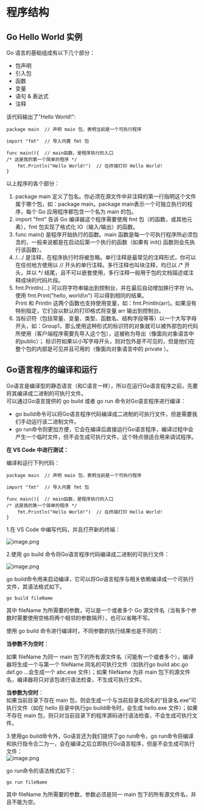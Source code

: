 # 程序结构
## Go Hello World 实例
Go 语言的基础组成有以下几个部分：
- 包声明
- 引入包
- 函数
- 变量
- 语句 & 表达式
- 注释  

该代码输出了"Hello World!":

```
package main  // 声明 main 包，表明当前是一个可执行程序

import "fmt"  // 导入内置 fmt 包

func main(){  // main函数，是程序执行的入口
/* 这是我的第一个简单的程序 */
	fmt.Println("Hello World!")  // 在终端打印 Hello World!
}
```

以上程序的各个部分：
1. package main 定义了包名。你必须在源文件中非注释的第一行指明这个文件属于哪个包，如：package main。package main表示一个可独立执行的程序，每个 Go 应用程序都包含一个名为 main 的包。
2. import "fmt" 告诉 Go 编译器这个程序需要使用 fmt 包（的函数，或其他元素），fmt 包实现了格式化 IO（输入/输出）的函数。
3. func main() 是程序开始执行的函数。main 函数是每一个可执行程序所必须包含的，一般来说都是在启动后第一个执行的函数（如果有 init() 函数则会先执行该函数）。
4. /*...*/ 是注释，在程序执行时将被忽略。单行注释是最常见的注释形式，你可以在任何地方使用以 // 开头的单行注释。多行注释也叫块注释，均已以 /* 开头，并以 */ 结尾，且不可以嵌套使用，多行注释一般用于包的文档描述或注释成块的代码片段。
5. fmt.Println(...) 可以将字符串输出到控制台，并在最后自动增加换行字符 \n。
使用 fmt.Print("hello, world\n") 可以得到相同的结果。  
Print 和 Println 这两个函数也支持使用变量，如：fmt.Println(arr)。如果没有特别指定，它们会以默认的打印格式将变量 arr 输出到控制台。
1. 当标识符（包括常量、变量、类型、函数名、结构字段等等）以一个大写字母开头，如：Group1，那么使用这种形式的标识符的对象就可以被外部包的代码所使用（客户端程序需要先导入这个包），这被称为导出（像面向对象语言中的public）；      标识符如果以小写字母开头，则对包外是不可见的，但是他们在整个包的内部是可见并且可用的（像面向对象语言中的 private ）。

## Go语言程序的编译和运行
Go语言是编译型的静态语言（和C语言一样），所以在运行Go语言程序之前，先要将其编译成二进制的可执行文件。  
可以通过Go语言提供的 go build 或者 go run 命令对Go语言程序进行编译：
- go build命令可以将Go语言程序代码编译成二进制的可执行文件，但是需要我们手动运行该二进制文件。
- go run命令则更加方便，它会在编译后直接运行Go语言程序，编译过程中会产生一个临时文件，但不会生成可执行文件，这个特点很适合用来调试程序。  

**在 VS Code 中进行测试：**

编译和运行下列代码：

```
package main  // 声明 main 包，表明当前是一个可执行程序

import "fmt"  // 导入内置 fmt 包

func main(){  // main函数，是程序执行的入口
/* 这是我的第一个简单的程序 */
	fmt.Println("Hello World!")  // 在终端打印 Hello World!
}
```
1.在 VS Code 中编写代码，并且打开新的终端：

![image.png](https://note.youdao.com/yws/res/3616/WEBRESOURCE8d66eca52482df0426df7bd86db24f78)

2.使用  go build 命令将Go语言程序代码编译成二进制的可执行文件：

![image.png](https://note.youdao.com/yws/res/3617/WEBRESOURCE917e2553e4ecb1bcdeec7ba847499f0a)

go build命令用来启动编译，它可以将Go语言程序与相关依赖编译成一个可执行文件，其语法格式如下。  

```
go build fileName
```

其中 fileName 为所需要的参数，可以是一个或者多个 Go 源文件名（当有多个参数时需要使用空格将两个相邻的参数隔开），也可以省略不写。 

使用 go build 命令进行编译时，不同参数的执行结果也是不同的：

**当参数不为空时**：  

如果 fileName 为同一 main 包下的所有源文件名（可能有一个或者多个），编译器将生成一个与第一个 fileName 同名的可执行文件（如执行go build abc.go def.go ...会生成一个 abc.exe 文件）；如果 fileName 为非 main 包下的源文件名，编译器将只对该包进行语法检查，不生成可执行文件。

**当参数为空时**：  
如果当前目录下存在 main 包，则会生成一个与当前目录名同名的“目录名.exe”可执行文件（如在 hello 目录中执行go build命令时，会生成 hello.exe 文件）；如果不存在 main 包，则只对当前目录下的程序源码进行语法检查，不会生成可执行文件。  

3.使用go build命令外，Go语言还为我们提供了go run命令，go run命令将编译和执行指令合二为一，会在编译之后立即执行Go语言程序，但是不会生成可执行文件：  
![image.png](https://note.youdao.com/yws/res/3618/WEBRESOURCE4dfbcbf3e21b56887a109ec476b257a0)

go run命令的语法格式如下：

```
go run fileName
```
其中 fileName 为所需要的参数，参数必须是同一 main 包下的所有源文件名，并且不能为空。


